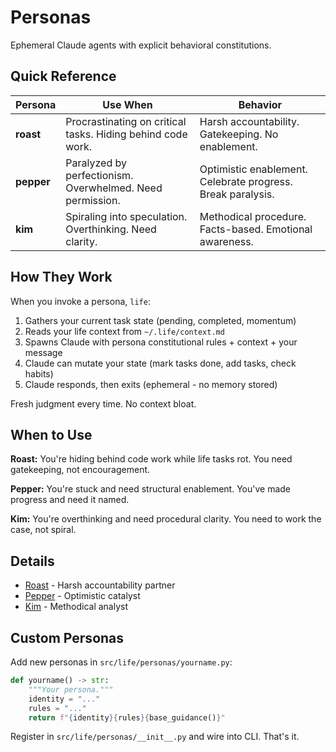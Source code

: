 # Personas

Ephemeral Claude agents with explicit behavioral constitutions.

## Quick Reference

| Persona | Use When | Behavior |
|---------|----------|----------|
| **roast** | Procrastinating on critical tasks. Hiding behind code work. | Harsh accountability. Gatekeeping. No enablement. |
| **pepper** | Paralyzed by perfectionism. Overwhelmed. Need permission. | Optimistic enablement. Celebrate progress. Break paralysis. |
| **kim** | Spiraling into speculation. Overthinking. Need clarity. | Methodical procedure. Facts-based. Emotional awareness. |

## How They Work

When you invoke a persona, `life`:

1. Gathers your current task state (pending, completed, momentum)
2. Reads your life context from `~/.life/context.md`
3. Spawns Claude with persona constitutional rules + context + your message
4. Claude can mutate your state (mark tasks done, add tasks, check habits)
5. Claude responds, then exits (ephemeral - no memory stored)

Fresh judgment every time. No context bloat.

## When to Use

**Roast:** You're hiding behind code work while life tasks rot. You need gatekeeping, not encouragement.

**Pepper:** You're stuck and need structural enablement. You've made progress and need it named.

**Kim:** You're overthinking and need procedural clarity. You need to work the case, not spiral.

## Details

- [Roast](personas/roast.md) - Harsh accountability partner
- [Pepper](personas/pepper.md) - Optimistic catalyst  
- [Kim](personas/kim.md) - Methodical analyst

## Custom Personas

Add new personas in `src/life/personas/yourname.py`:

```python
def yourname() -> str:
    """Your persona."""
    identity = "..."
    rules = "..."
    return f"{identity}{rules}{base_guidance()}"
```

Register in `src/life/personas/__init__.py` and wire into CLI. That's it.
